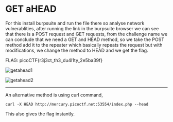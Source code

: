 # GET aHEAD

For this install burpsuite and run the file there so analyse network vulnerablities, after running the link in the burpsuite browser we can see that there is a POST request and GET requests, from the challenge name we can conclude that we need a GET and HEAD method, so we take the POST method add it to the repeater which basically repeats the request but with modifications, we change the method to HEAD and we get the flag.

FLAG: picoCTF{r3j3ct_th3_du4l1ty_2e5ba39f}

![getahead1](https://github.com/nAYANko/picoCTF/assets/147973815/2a5b3c69-6dcf-4386-b398-0b064fea0a7d)

![getahead2](https://github.com/nAYANko/picoCTF/assets/147973815/e2bb62a7-9a4d-42a1-a8ea-cc1f28e1ccb5)

*********************************

An alternative method is using curl command,

```
curl -X HEAD http://mercury.picoctf.net:53554/index.php --head
```

This also gives the flag instantly.
